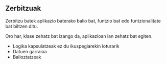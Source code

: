 ## Zerbitzuak

Zerbitzu batek aplikazio baterako balio bat, funtzio bat edo funtzionalitate bat biltzen ditu.

Oro har, klase zehatz bat izango da, aplikazioan lan zehatz bat egiten.

- Logika kapsulatzeak ez du ikuspegiarekin loturarik
- Datuen garraioa
- Balioztatzeak




